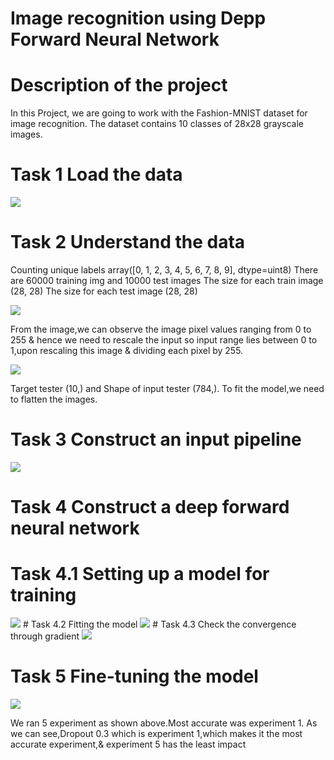 # Image recognition using Depp Forward Neural Network
# Description of the project
In this Project, we are going to work with the Fashion-MNIST dataset for image recognition. The dataset contains 10 classes of 28x28 grayscale images.




# Task 1 Load the data

<img src='https://github.com/Gulbazkhan07/Data-Science-Projects/blob/main/Image%20recognition%20using%20deep%20forward%20neural%20network/Images/1.png'>

# Task 2 Understand the data

Counting unique labels
array([0, 1, 2, 3, 4, 5, 6, 7, 8, 9], dtype=uint8)
There are  60000 training img and  10000 test images
The size for each train image (28, 28)
The size for each test image (28, 28)

<img src='https://github.com/Gulbazkhan07/Data-Science-Projects/blob/main/Image%20recognition%20using%20deep%20forward%20neural%20network/Images/2.png'>

From the image,we can observe the image pixel values ranging from 0 to 255 & hence we need to rescale the input so input range lies between 0 to 1,upon rescaling this image & dividing each pixel by 255.

<img src='https://github.com/Gulbazkhan07/Data-Science-Projects/blob/main/Image%20recognition%20using%20deep%20forward%20neural%20network/Images/3.png'>

Target tester (10,) and Shape of input tester (784,). To fit the model,we need to flatten the images.

# Task 3 Construct an input pipeline
<img src='https://github.com/Gulbazkhan07/Data-Science-Projects/blob/main/Image%20recognition%20using%20deep%20forward%20neural%20network/Images/4.png'>




# Task 4 Construct a deep forward neural network
# Task 4.1 Setting up a model for training
<img src='https://github.com/Gulbazkhan07/Data-Science-Projects/blob/main/Image%20recognition%20using%20deep%20forward%20neural%20network/Images/5.png'>
# Task 4.2 Fitting the model
<img src='https://github.com/Gulbazkhan07/Data-Science-Projects/blob/main/Image%20recognition%20using%20deep%20forward%20neural%20network/Images/6.png'>
# Task 4.3 Check the convergence through gradient
<img src='https://github.com/Gulbazkhan07/Data-Science-Projects/blob/main/Image%20recognition%20using%20deep%20forward%20neural%20network/Images/7.png'>

# Task 5 Fine-tuning the model

<img src='https://github.com/Gulbazkhan07/Data-Science-Projects/blob/main/Image%20recognition%20using%20deep%20forward%20neural%20network/Images/8.png'>

We ran 5 experiment as shown above.Most accurate was experiment 1. As we can see,Dropout 0.3 which is experiment 1,which makes it the most accurate experiment,& experiment 5 has the least impact

